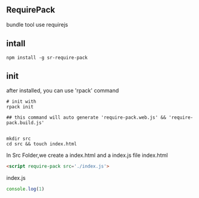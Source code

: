 ## RequirePack

bundle tool use requirejs

## intall
```
npm install -g sr-require-pack
```

## init
after installed, you can use 'rpack' command
```shell
# init with
rpack init

## this command will auto generate 'require-pack.web.js' && 'require-pack.build.js'


mkdir src
cd src && touch index.html
```

In Src Folder,we create a index.html and a index.js file
index.html
```html
<script require-pack src='./index.js'>
```

index.js
```js
console.log(1)
```








